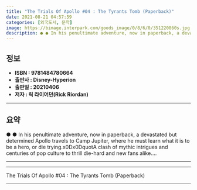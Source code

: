 ```yaml
---
title: "The Trials Of Apollo #04 : The Tyrants Tomb (Paperback)"
date: 2021-08-21 04:57:59
categories: [외국도서, 문학]
image: https://bimage.interpark.com/goods_image/0/8/6/0/351220860s.jpg
description: ● ● In his penultimate adventure, now in paperback, a devastated but determined Apollo travels to Camp Jupiter, where he must learn what it is to be a hero, o
---
```


## **정보**

- **ISBN : 9781484780664**
- **출판사 : Disney-Hyperion**
- **출판일 : 20210406**
- **저자 : 릭 라이어던(Rick Riordan)**

------



## **요약**

●  ●  In his penultimate adventure, now in paperback, a devastated but determined Apollo travels to Camp Jupiter, where he must learn what it is to be a hero, or die trying.x0Dx0DquotA clash of mythic intrigues and centuries of pop culture to thrill die-hard and new fans alike.... 

------



------


The Trials Of Apollo #04 : The Tyrants Tomb (Paperback) 

------


